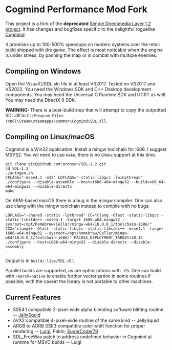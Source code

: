 Cogmind Performance Mod Fork
==
This project is a fork of the **deprecated** [Simple Directmedia Layer 1.2 project](https://github.com/libsdl-org/SDL-1.2). It has changes and bugfixes specific to the delightful roguelike [Cogmind](https://gridsagegames.com/cogmind/).

It promises up to 100-500% speedups on modern systems over the retail build shipped with the game. The effect is most noticable when the engine is under stress, by panning the map or in combat with multiple enemies.

Compiling on Windows
--
Open the VisualC/SDL.sln file in at least VS2017. Tested on VS2017 and VS2022. You need the Windows SDK and C++ Desktop development components. You may need the Universal C Runtime SDK and UCRT as well. You may need the DirectX 9 SDK.

**WARNING:** There is a post-build step that will attempt to copy the outputted SDL.dll to `C:\Program Files (x86)\Steam\steamapps\common\Cogmind\SDL.dll`.

Compiling on Linux/macOS
--

Cogmind is a Win32 application. Install a mingw toolchain for i686. I suggest MSYS2. You wll need to use `make`, there is no `CMake` support at this time.
```
git clone git@github.com:aronson/SDL-1.2.git
cd SDL-1.2
./autogen.sh
CFLAGS="-msse4.1 -m32" LDFLAGS="-static-libgcc -lwinpthread" ./configure --disable-assembly --host=i686-w64-mingw32 --build=x86_64-w64-mingw32 --disable-directx
make
```
On ARM-based macOS there is a bug in the mingw compiler. One can also use clang with the mingw toolchain instead to compile with no bugs:
```
LDFLAGS="-shared -static -lpthread" CC="clang -Ofast -static-libgcc -static-libstdc++ -msse4.1 -target i686-w64-mingw32 --sysroot=/opt/homebrew/Cellar/mingw-w64/10.0.0_1/toolchain-i686/" CXX="clang++ -Ofast -static-libgcc -static-libstdc++ -msse4.1 -target i686-w64-mingw32 --sysroot=/opt/homebrew/Cellar/mingw-w64/10.0.0_1/toolchain-i686/" MACOSX_DEPLOYMENT_TARGET=10.14 ./configure --host=i686-w64-mingw32 --disable-directx --disable-assembly
...
```

Output is in `build/.libs/SDL.dll`.

Parallel builds are supported, as are optimizations with `-O3`. One can build with `-march=native` to enable further vectorization in some routines if possible, with the caveat the library is not portable to other machines.

Current Features
--
- SSE4.1 compatible 2-pixel-wide alpha blending software blitting routine -- [JellySquid](https://github.com/jellysquid3)
- AVX2 compatible 4-pixel-wide routine of the same kind -- JellySquid
- ARGB to AGRB SSE3 compatible color-shift function for proper rendering -- [Luigi](https://github.com/aronson/), Pablo, [SuperCoder79](https://github.com/SuperCoder7979)
- SDL_FreeWav patch to address undefined behavior in Cogmind at runtime for MSVC builds -- Luigi
